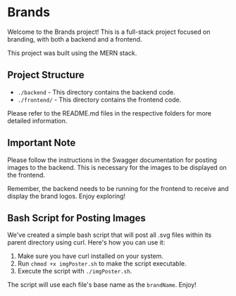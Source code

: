 # Brands

Welcome to the Brands project! This is a full-stack project focused on branding, with both a backend and a frontend.

This project was built using the MERN stack.

## Project Structure

- `./backend` - This directory contains the backend code.
- `./frontend/` - This directory contains the frontend code.

Please refer to the README.md files in the respective folders for more detailed information.

## Important Note

Please follow the instructions in the Swagger documentation for posting images to the backend. This is necessary for the images to be displayed on the frontend.

Remember, the backend needs to be running for the frontend to receive and display the brand logos. Enjoy exploring!

## Bash Script for Posting Images

We've created a simple bash script that will post all .svg files within its parent directory using curl. Here's how you can use it:

1. Make sure you have curl installed on your system.
2. Run `chmod +x imgPoster.sh` to make the script executable.
3. Execute the script with `./imgPoster.sh`.

The script will use each file's base name as the `brandName`. Enjoy!